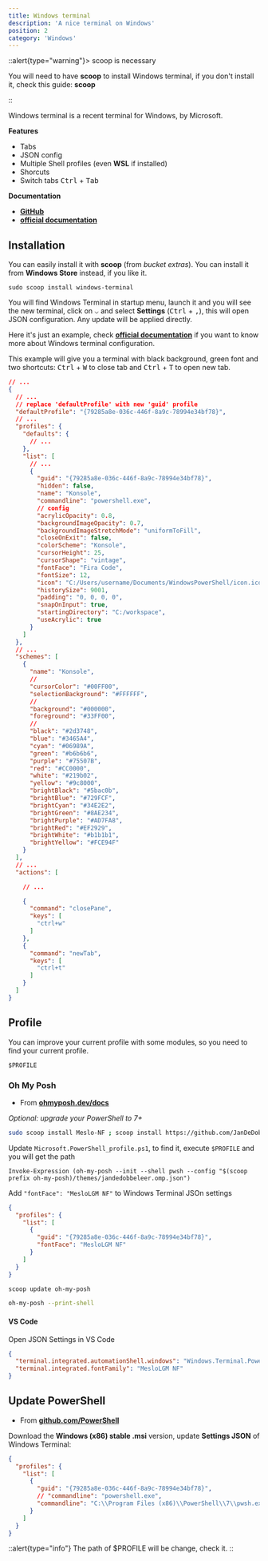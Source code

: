 ```yaml
---
title: Windows terminal
description: 'A nice terminal on Windows'
position: 2
category: 'Windows'
---
```


<content-image source="windows-terminal.webp"></content-image>

::alert{type="warning"}> scoop is necessary

You will need to have **scoop** to install Windows terminal, if you don't install it, check this guide: **scoop**

::

Windows terminal is a recent terminal for Windows, by Microsoft.

**Features**

- Tabs
- JSON config
- Multiple Shell profiles (even **WSL** if installed)
- Shorcuts
- Switch tabs <kbd>Ctrl</kbd> + <kbd>Tab</kbd>

**Documentation**

- [**GitHub**](https://github.com/microsoft/terminal)
- [**official documentation**](https://docs.microsoft.com/fr-fr/windows/terminal/)

## Installation

You can easily install it with **scoop** (from *bucket extras*). You can install it from **Windows Store** instead, if you like it.

```powershell[PowerShell]
sudo scoop install windows-terminal
```

You will find Windows Terminal in startup menu, launch it and you will see the new terminal, click on <kbd>⌵</kbd> and select **Settings** (<kbd>Ctrl</kbd> + <kbd>,</kbd>), this will open JSON configuration. Any update will be applied directly.

<spoiler label="Example of Windows terminal configuration">

Here it's just an example, check [**official documentation**](https://docs.microsoft.com/fr-fr/windows/terminal/) if you want to know more about Windows terminal configuration.

This example will give you a terminal with black background, green font and two shortcuts: <kbd>Ctrl</kbd> + <kbd>W</kbd> to close tab and <kbd>Ctrl</kbd> + <kbd>T</kbd> to open new tab.

```json
// ...
{
  // ...
  // replace 'defaultProfile' with new 'guid' profile
  "defaultProfile": "{79285a8e-036c-446f-8a9c-78994e34bf78}",
  // ...
  "profiles": {
    "defaults": {
      // ...
    },
    "list": [
      // ...
      {
        "guid": "{79285a8e-036c-446f-8a9c-78994e34bf78}",
        "hidden": false,
        "name": "Konsole",
        "commandline": "powershell.exe",
        // config
        "acrylicOpacity": 0.8,
        "backgroundImageOpacity": 0.7,
        "backgroundImageStretchMode": "uniformToFill",
        "closeOnExit": false,
        "colorScheme": "Konsole",
        "cursorHeight": 25,
        "cursorShape": "vintage",
        "fontFace": "Fira Code",
        "fontSize": 12,
        "icon": "C:/Users/username/Documents/WindowsPowerShell/icon.ico",
        "historySize": 9001,
        "padding": "0, 0, 0, 0",
        "snapOnInput": true,
        "startingDirectory": "C:/workspace",
        "useAcrylic": true
      }
    ]
  },
  // ...
  "schemes": [
    {
      "name": "Konsole",
      //
      "cursorColor": "#00FF00",
      "selectionBackground": "#FFFFFF",
      //
      "background": "#000000",
      "foreground": "#33FF00",
      //
      "black": "#2d3748",
      "blue": "#3465A4",
      "cyan": "#06989A",
      "green": "#b6b6b6",
      "purple": "#75507B",
      "red": "#CC0000",
      "white": "#219b02",
      "yellow": "#9c8000",
      "brightBlack": "#5bac0b",
      "brightBlue": "#729FCF",
      "brightCyan": "#34E2E2",
      "brightGreen": "#8AE234",
      "brightPurple": "#AD7FA8",
      "brightRed": "#EF2929",
      "brightWhite": "#b1b1b1",
      "brightYellow": "#FCE94F"
    }
  ],
  // ...
  "actions": [

    // ...

    {
      "command": "closePane",
      "keys": [
        "ctrl+w"
      ]
    },
    {
      "command": "newTab",
      "keys": [
        "ctrl+t"
      ]
    }
  ]
}
```

</spoiler>

## Profile

You can improve your current profile with some modules, so you need to find your current profile.

```powershell[PowerShell]
$PROFILE
```

### Oh My Posh

- From [**ohmyposh.dev/docs**](https://ohmyposh.dev/docs/installation/)

*Optional: upgrade your PowerShell to 7+*

```bash
sudo scoop install Meslo-NF ; scoop install https://github.com/JanDeDobbeleer/oh-my-posh/releases/latest/download/oh-my-posh.json
```

Update `Microsoft.PowerShell_profile.ps1`, to find it, execute `$PROFILE` and you will get the path

```ps1[Microsoft.PowerShell_profile.ps1]
Invoke-Expression (oh-my-posh --init --shell pwsh --config "$(scoop prefix oh-my-posh)/themes/jandedobbeleer.omp.json")
```

Add `"fontFace": "MesloLGM NF"` to Windows Terminal JSOn settings

```json
{
  "profiles": {
    "list": [
      {
        "guid": "{79285a8e-036c-446f-8a9c-78994e34bf78}",
        "fontFace": "MesloLGM NF"
      }
    ]
  }
}
```

```bash
scoop update oh-my-posh
```

```bash
oh-my-posh --print-shell
```

#### VS Code

Open JSON Settings in VS Code

```json
{
  "terminal.integrated.automationShell.windows": "Windows.Terminal.PowershellCore",
  "terminal.integrated.fontFamily": "MesloLGM NF"
}
```

## Update PowerShell

- From [**github.com/PowerShell**](https://github.com/PowerShell/PowerShell#get-powershell)

Download the **Windows (x86) stable .msi** version, update **Settings JSON** of Windows Terminal:

```json
{
  "profiles": {
    "list": [
      {
        "guid": "{79285a8e-036c-446f-8a9c-78994e34bf78}",
        // "commandline": "powershell.exe",
        "commandline": "C:\\Program Files (x86)\\PowerShell\\7\\pwsh.exe"
      }
    ]
  }
}
```

::alert{type="info"}
The path of $PROFILE will be change, check it.
::
